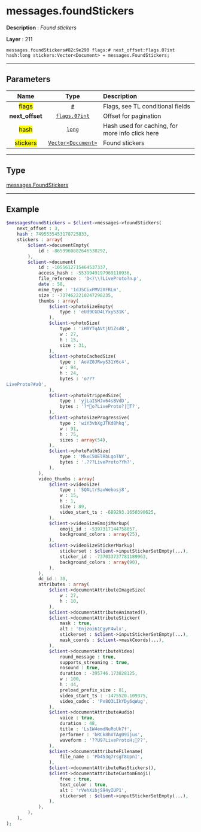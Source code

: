 # messages.foundStickers

**Description** : *Found stickers*

**Layer** : 211

```tl
messages.foundStickers#82c9e290 flags:# next_offset:flags.0?int hash:long stickers:Vector<Document> = messages.FoundStickers;
```

---

## Parameters

| Name | Type | Description |
| :---: | :---: | :--- |
| <mark>flags</mark> | [`#`](type/#) | Flags, see TL conditional fields |
| **next_offset** | [`flags.0?int`](type/int) | Offset for pagination |
| <mark>hash</mark> | [`long`](type/long) | Hash used for caching, for more info click here |
| <mark>stickers</mark> | [`Vector<Document>`](type/Document) | Found stickers |

---

## Type

[messages.FoundStickers](type/messages.FoundStickers)

---

## Example

```php
$messagesFoundStickers = $client->messages->foundStickers(
	next_offset : 3,
	hash : 7495535453178725833,
	stickers : array(
		$client->documentEmpty(
			id : -8659960882646538292,
		),
		$client->document(
			id : -1055612715464537337,
			access_hash : -5539949197969110936,
			file_reference : 'D<)\\?LiveProto?n˔p',
			date : 58,
			mime_type : '1dJ5CixPMV2XFRLm',
			size : -7374622210247298235,
			thumbs : array(
				$client->photoSizeEmpty(
					type : 'eUd9CGD4LYxyS31K',
				),
				$client->photoSize(
					type : 'iH0YTqAVtjU1ZsdB',
					w : 27,
					h : 15,
					size : 31,
				),
				$client->photoCachedSize(
					type : 'AoVZ0JRwyS31Y6c4',
					w : 94,
					h : 24,
					bytes : 'o???LiveProto?#aȮ',
				),
				$client->photoStrippedSize(
					type : 'yjLaISHJv64sBVdD',
					bytes : '?*o?LiveProto?|T?',
				),
				$client->photoSizeProgressive(
					type : 'wiY3vbXgJTKd8hkq',
					w : 91,
					h : 75,
					sizes : array(54),
				),
				$client->photoPathSize(
					type : 'MkxC5UElRbLqoTNY',
					bytes : '.???LiveProto?Yh?',
				),
			),
			video_thumbs : array(
				$client->videoSize(
					type : '5QALtrSavWebosj8',
					w : 15,
					h : 1,
					size : 89,
					video_start_ts : -689293.1650390625,
				),
				$client->videoSizeEmojiMarkup(
					emoji_id : -5397317144758057,
					background_colors : array(25),
				),
				$client->videoSizeStickerMarkup(
					stickerset : $client->inputStickerSetEmpty(...),
					sticker_id : -737033737781189963,
					background_colors : array(90),
				),
			),
			dc_id : 30,
			attributes : array(
				$client->documentAttributeImageSize(
					w : 27,
					h : 10,
				),
				$client->documentAttributeAnimated(),
				$client->documentAttributeSticker(
					mask : true,
					alt : 'Enjzoi61CgyF4wlx',
					stickerset : $client->inputStickerSetEmpty(...),
					mask_coords : $client->maskCoords(...),
				),
				$client->documentAttributeVideo(
					round_message : true,
					supports_streaming : true,
					nosound : true,
					duration : -395746.173828125,
					w : 100,
					h : 44,
					preload_prefix_size : 81,
					video_start_ts : -1475520.109375,
					video_codec : 'Px8Q3LIkYDy6qWug',
				),
				$client->documentAttributeAudio(
					voice : true,
					duration : 48,
					title : 'Ls1W4emdNuRoUk7f',
					performer : 'bRCk8hVTAg09ijus',
					waveform : '??U9?LiveProtoH;??',
				),
				$client->documentAttributeFilename(
					file_name : 'Pb453q7rsgT8UpnI',
				),
				$client->documentAttributeHasStickers(),
				$client->documentAttributeCustomEmoji(
					free : true,
					text_color : true,
					alt : 'rVehXibjS94yIUP1',
					stickerset : $client->inputStickerSetEmpty(...),
				),
			),
		),
	),
);
```